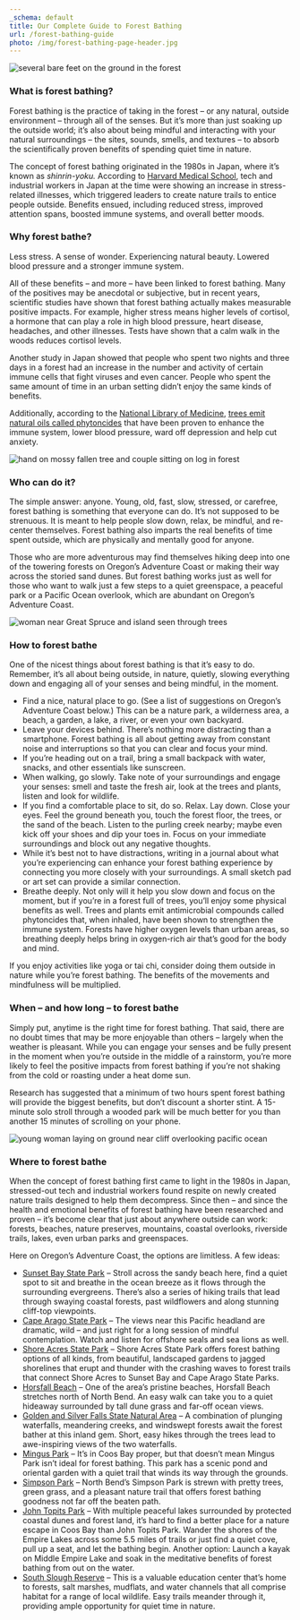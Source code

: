 ```yaml
---
_schema: default
title: Our Complete Guide to Forest Bathing
url: /forest-bathing-guide
photo: /img/forest-bathing-page-header.jpg
---
```

![several bare feet on the ground in the forest](/img/istockphoto-1282367558-1024x1024.jpg)

### What is forest bathing?

Forest bathing is the practice of taking in the forest – or any natural, outside environment – through all of the senses. But it’s more than just soaking up the outside world; it’s also about being mindful and interacting with your natural surroundings – the sites, sounds, smells, and textures – to absorb the scientifically proven benefits of spending quiet time in nature.

The concept of forest bathing originated in the 1980s in Japan, where it’s known as *shinrin-yoku.* According to [Harvard Medical School](https://www.health.harvard.edu/blog/can-forest-therapy-enhance-health-and-well-being-2020052919948), tech and industrial workers in Japan at the time were showing an increase in stress-related illnesses, which triggered leaders to create nature trails to entice people outside. Benefits ensued, including reduced stress, improved attention spans, boosted immune systems, and overall better moods.

### Why forest bathe?

Less stress. A sense of wonder. Experiencing natural beauty. Lowered blood pressure and a stronger immune system.

All of these benefits – and more – have been linked to forest bathing. Many of the positives may be anecdotal or subjective, but in recent years, scientific studies have shown that forest bathing actually makes measurable positive impacts. For example, higher stress means higher levels of cortisol, a hormone that can play a role in high blood pressure, heart disease, headaches, and other illnesses. Tests have shown that a calm walk in the woods reduces cortisol levels.

Another study in Japan showed that people who spent two nights and three days in a forest had an increase in the number and activity of certain immune cells that fight viruses and even cancer. People who spent the same amount of time in an urban setting didn’t enjoy the same kinds of benefits.

Additionally, according to the [National Library of Medicine](https://pmc.ncbi.nlm.nih.gov/articles/PMC2793341/#:~:text=A%20forest%20bathing%20trip%20involves,limonene%20%5B1%E2%80%934%5D.), <a href="https://pmc.ncbi.nlm.nih.gov/articles/PMC2793341/#:~:text=A%20forest%20bathing%20trip%20involves,limonene%20%5B1%E2%80%934%5D." target="_blank" rel="noopener">trees emit natural oils called phytoncides</a> that have been proven to enhance the immune system, lower blood pressure, ward off depression and help cut anxiety.

![hand on mossy fallen tree and couple sitting on log in forest](/img/collage-hand-moss-couple-log.jpg)

### Who can do it?

The simple answer: anyone. Young, old, fast, slow, stressed, or carefree, forest bathing is something that everyone can do. It’s not supposed to be strenuous. It is meant to help people slow down, relax, be mindful, and re-center themselves. Forest bathing also imparts the real benefits of time spent outside, which are physically and mentally good for anyone.

Those who are more adventurous may find themselves hiking deep into one of the towering forests on Oregon’s Adventure Coast or making their way across the storied sand dunes. But forest bathing works just as well for those who want to walk just a few steps to a quiet greenspace, a peaceful park or a Pacific Ocean overlook, which are abundant on Oregon’s Adventure Coast.

![woman near Great Spruce and island seen through trees](/img/collage-big-tree-island.jpg)

### How to forest bathe

One of the nicest things about forest bathing is that it’s easy to do. Remember, it’s all about being outside, in nature, quietly, slowing everything down and engaging all of your senses and being mindful, in the moment.

* Find a nice, natural place to go. (See a list of suggestions on Oregon’s Adventure Coast below.) This can be a nature park, a wilderness area, a beach, a garden, a lake, a river, or even your own backyard.
* Leave your devices behind. There’s nothing more distracting than a smartphone. Forest bathing is all about getting away from constant noise and interruptions so that you can clear and focus your mind.
* If you’re heading out on a trail, bring a small backpack with water, snacks, and other essentials like sunscreen.
* When walking, go slowly. Take note of your surroundings and engage your senses: smell and taste the fresh air, look at the trees and plants, listen and look for wildlife.
* If you find a comfortable place to sit, do so. Relax. Lay down. Close your eyes. Feel the ground beneath you, touch the forest floor, the trees, or the sand of the beach. Listen to the purling creek nearby; maybe even kick off your shoes and dip your toes in. Focus on your immediate surroundings and block out any negative thoughts.
* While it’s best not to have distractions, writing in a journal about what you’re experiencing can enhance your forest bathing experience by connecting you more closely with your surroundings. A small sketch pad or art set can provide a similar connection.
* Breathe deeply. Not only will it help you slow down and focus on the moment, but if you’re in a forest full of trees, you’ll enjoy some physical benefits as well. Trees and plants emit antimicrobial compounds called phytoncides that, when inhaled, have been shown to strengthen the immune system. Forests have higher oxygen levels than urban areas, so breathing deeply helps bring in oxygen-rich air that’s good for the body and mind.

If you enjoy activities like yoga or tai chi, consider doing them outside in nature while you’re forest bathing. The benefits of the movements and mindfulness will be multiplied.

### When – and how long – to forest bathe

Simply put, anytime is the right time for forest bathing. That said, there are no doubt times that may be more enjoyable than others – largely when the weather is pleasant. While you can engage your senses and be fully present in the moment when you’re outside in the middle of a rainstorm, you’re more likely to feel the positive impacts from forest bathing if you’re not shaking from the cold or roasting under a heat dome sun.

Research has suggested that a minimum of two hours spent forest bathing will provide the biggest benefits, but don’t discount a shorter stint. A 15-minute solo stroll through a wooded park will be much better for you than another 15 minutes of scrolling on your phone.

![young woman laying on ground near cliff overlooking pacific ocean](/img/girl-on-cliff-looking-at-ocean.jpg)

### Where to forest bathe

When the concept of forest bathing first came to light in the 1980s in Japan, stressed-out tech and industrial workers found respite on newly created nature trails designed to help them decompress. Since then – and since the health and emotional benefits of forest bathing have been researched and proven – it’s become clear that just about anywhere outside can work: forests, beaches, nature preserves, mountains, coastal overlooks, riverside trails, lakes, even urban parks and greenspaces.

Here on Oregon’s Adventure Coast, the options are limitless. A few ideas:

* [Sunset Bay State Park](https://www.oregonsadventurecoast.com/state-parks-and-national-lands/) – Stroll across the sandy beach here, find a quiet spot to sit and breathe in the ocean breeze as it flows through the surrounding evergreens. There’s also a series of hiking trails that lead through swaying coastal forests, past wildflowers and along stunning cliff-top viewpoints.
* [Cape Arago State Park](https://www.oregonsadventurecoast.com/state-parks-and-national-lands/) – The views near this Pacific headland are dramatic, wild – and just right for a long session of mindful contemplation. Watch and listen for offshore seals and sea lions as well.
* [Shore Acres State Park](https://www.oregonsadventurecoast.com/state-parks-and-national-lands/) – Shore Acres State Park offers forest bathing options of all kinds, from beautiful, landscaped gardens to jagged shorelines that erupt and thunder with the crashing waves to forest trails that connect Shore Acres to Sunset Bay and Cape Arago State Parks.
* [Horsfall Beach](https://www.oregonsadventurecoast.com/undeveloped-beaches) – One of the area’s pristine beaches, Horsfall Beach stretches north of North Bend. An easy walk can take you to a quiet hideaway surrounded by tall dune grass and far-off ocean views.
* [Golden and Silver Falls State Natural Area](https://stateparks.oregon.gov/index.cfm?do=park.profile&amp;parkId=67) – A combination of plunging waterfalls, meandering creeks, and windswept forests await the forest bather at this inland gem. Short, easy hikes through the trees lead to awe-inspiring views of the two waterfalls.
* [Mingus Park](https://www.coosbayor.gov/community/city-parks/mingus-park) – It’s in Coos Bay proper, but that doesn’t mean Mingus Park isn’t ideal for forest bathing. This park has a scenic pond and oriental garden with a quiet trail that winds its way through the grounds.
* [Simpson Park](https://www.northbendoregon.us/facilityview.aspx?fid=25) – North Bend’s Simpson Park is strewn with pretty trees, green grass, and a pleasant nature trail that offers forest bathing goodness not far off the beaten path.
* [John Topits Park](https://www.coosbayor.gov/community/city-parks/john-topits-park-empire-lakes) – With multiple peaceful lakes surrounded by protected coastal dunes and forest land, it’s hard to find a better place for a nature escape in Coos Bay than John Topits Park. Wander the shores of the Empire Lakes across some 5.5 miles of trails or just find a quiet cove, pull up a seat, and let the bathing begin. Another option: Launch a kayak on Middle Empire Lake and soak in the meditative benefits of forest bathing from out on the water.
* [South Slough Reserve](https://www.oregon.gov/dsl/ss/Pages/default.aspx) – This is a valuable education center that’s home to forests, salt marshes, mudflats, and water channels that all comprise habitat for a range of local wildlife. Easy trails meander through it, providing ample opportunity for quiet time in nature.